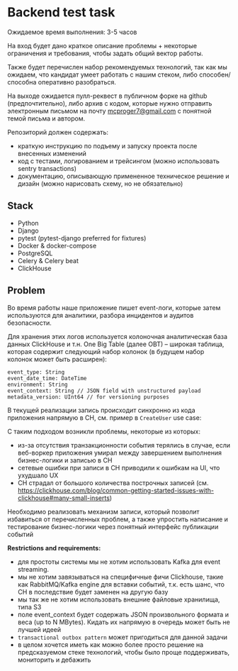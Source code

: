 # Backend test task

Ожидаемое время выполнения: 3-5 часов

На вход будет дано краткое описание проблемы + некоторые ограничения и требования, чтобы задать общий вектор работы. 

Также будет перечислен набор рекомендуемых технологий, так как мы ожидаем, что кандидат умеет работать с нашим стеком, либо способен/способна оперативно разобраться.

На выходе ожидается пулл-реквест в публичном форке на github (предпочтительно), либо архив с кодом,
которые нужно отправить электронным письмом на почту [mcproger7@gmail.com](mailto:mcproger7@gmail.com) с понятной темой письма и автором.

Репозиторий должен содержать:

- краткую инструкцию по подъему и запуску проекта после внесенных изменений
- код с тестами, логированием и трейсингом (можно использовать sentry transactions)
- документацию, описывающую примененное техническое решение и дизайн (можно нарисовать схему, но не обязательно)

## Stack

- Python
- Django
- pytest (pytest-django preferred for fixtures)
- Docker & docker-compose
- PostgreSQL
- Celery & Celery beat
- ClickHouse

## Problem

Во время работы наше приложение пишет event-логи, которые затем используются для аналитики, разбора инцидентов и аудитов безопасности.

Для хранения этих логов используется колоночная аналитическая база данных ClickHouse и т.н. One Big Table (далее OBT) – широкая таблица, которая содержит следующий набор колонок (в будущем набор колонок может быть расширен):

```
event_type: String
event_date_time: DateTime
environment: String
event_context: String // JSON field with unstructured payload
metadata_version: UInt64 // for versioning purposes
```

В текущей реализации запись происходит синхронно из кода приложения напрямую в CH, см. пример в `CreateUser` use case:

С таким подходом возникли проблемы, некоторые из которых:

- из-за отсутствия транзакционности события терялись в случае, если веб-воркер приложения умирал между завершением выполнения бизнес-логики и записью в CH
- сетевые ошибки при записи в CH приводили к ошибкам на UI, что ухудшало UX
- CH страдал от большого количества построчных записей (см. https://clickhouse.com/blog/common-getting-started-issues-with-clickhouse#many-small-inserts)

Необходимо реализовать механизм записи, который позволит избавиться от перечисленных проблем, а также упростить написание и тестирование бизнес-логики через понятный интерфейс публикации событий

**Restrictions and requirements:**

- для простоты системы мы не хотим использовать Kafka для event streaming.
- мы не хотим завязываться на специфичные фичи Clickhouse, такие как RabbitMQ/Kafka engine для вставки событий, т.к. есть шанс, что CH в последствие будет заменен на другую базу
- мы так же не хотим использовать внешние файловые хранилища, типа S3
- поле event_context будет содержать JSON произвольного формата и веса (up to N MBytes). Кидать их напрямую в очередь может быть не лучшей идеей
- `transactional outbox pattern` может пригодиться для данной задачи
- в целом хочется иметь как можно более просто решение на предсказуемом стеке технологий, чтобы было проще поддерживать, мониторить и дебажить
